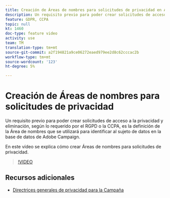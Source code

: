 ```yaml
---
title: Creación de Áreas de nombres para solicitudes de privacidad en Adobe Campaign Standard (ACS)
description: Un requisito previo para poder crear solicitudes de acceso a la privacidad y eliminación, según lo requerido por el RGPD o la CCPA, es la definición de la Área de nombres que se utilizará para identificar al sujeto de datos en la base de datos de Adobe Campaign. En este vídeo se explica cómo crear Áreas de nombres para solicitudes de privacidad.
feature: GDPR, CCPA
topic: null
kt: 1460
doc-type: feature video
activity: use
team: TM
translation-type: tm+mt
source-git-commit: a2f194821a9ce06272eaed979ee2d8c62cccac2b
workflow-type: tm+mt
source-wordcount: '123'
ht-degree: 5%

---
```



# Creación de Áreas de nombres para solicitudes de privacidad

Un requisito previo para poder crear solicitudes de acceso a la privacidad y eliminación, según lo requerido por el RGPD o la CCPA, es la definición de la Área de nombres que se utilizará para identificar al sujeto de datos en la base de datos de Adobe Campaign.

En este vídeo se explica cómo crear Áreas de nombres para solicitudes de privacidad.

>[!VIDEO](https://video.tv.adobe.com/v/22600?quality=12)

## Recursos adicionales

* [Directrices generales de privacidad para la Campaña](https://helpx.adobe.com/es/campaign/kb/campaign-privacy-overview.html)

